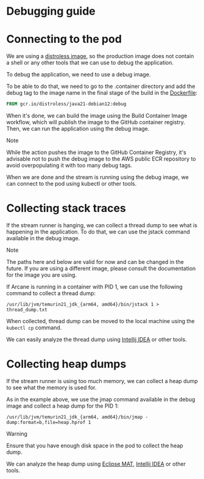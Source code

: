 # Debugging guide

# Connecting to the pod
We are using a [distroless image](https://github.com/GoogleContainerTools/distroless),
so the production image does not contain a shell or any other tools that we can use to debug the application.

To debug the application, we need to use a debug image.

To be able to do that, we need to go to the .container directory and add the debug tag to the image name in the
final stage of the build in the [Dockerfile](https://github.com/SneaksAndData/arcane-stream-sqlserver-change-tracking/blob/main/.container/Dockerfile):

```Dockerfile
FROM gcr.io/distroless/java21-debian12:debug
```

When it's done, we can build the image using the Build Container Image workflow, which will publish
the image to the GitHub container registry. Then, we can run the application using the debug image.

> [!NOTE]
> While the action pushes the image to the GitHub Container Registry, it's advisable not to push the debug image to
> the AWS public ECR repository to avoid overpopulating it with too many debug tags.

When we are done and the stream is running using the debug image, we can connect to the pod using kubectl or other
tools.

# Collecting stack traces
If the stream runner is hanging, we can collect a thread dump to see what is happening in the application.
To do that, we can use the jstack command available in the debug image.

> [!NOTE]
> The paths here and below are valid for now and can be changed in the future. If you are using a different image,
> please consult the documentation for the image you are using.

If Arcane is running in a container with PID 1, we can use the following command to collect a thread dump:

```
/usr/lib/jvm/temurin21_jdk_{arm64, amd64}/bin/jstack 1 > thread_dump.txt
```

When collected, thread dump can be moved to the local machine using the `kubectl cp` command.

We can easily analyze the thread dump using
[Intellij IDEA](https://www.jetbrains.com/help/idea/analyzing-external-stacktraces.html) or other tools.

# Collecting heap dumps
If the stream runner is using too much memory, we can collect a heap dump to see what the memory is used for.

As in the example above, we use the jmap command available in the debug image and collect a heap dump for the PID 1:

```
/usr/lib/jvm/temurin21_jdk_{arm64, amd64}/bin/jmap -dump:format=b,file=heap.hprof 1
```

> [!WARNING]  
> Ensure that you have enough disk space in the pod to collect the heap dump.

We can analyze the heap dump using [Eclipse MAT](https://www.eclipse.org/mat/),
[Intellij IDEA](https://www.jetbrains.com/help/idea/create-a-memory-snapshot.html#-cww8bx_8) or other tools.
